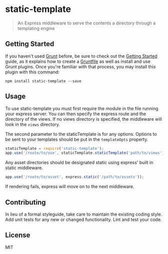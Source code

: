 # static-template

>An Express middleware to serve the contents a directory through a templating engine

## Getting Started

If you haven't used [Grunt](http://gruntjs.com/) before, be sure to check out the [Getting Started](http://gruntjs.com/getting-started) guide, as it explains how to create a [Gruntfile](http://gruntjs.com/sample-gruntfile) as well as install and use Grunt plugins. Once you're familiar with that process, you may install this plugin with this command:

```shell
npm install static-template --save
```

## Usage

To use static-template you must first require the module in the file running your express server.  You can then specify the express route and the directory of the views.  If no views directory is specified, the middleware will look in the `views` directory.

The second parameter to the staticTemplate is for any options.  Options to be sent to your templates should be put in the `templateOpts` property.

```js
staticTemplate = require('static-template');
app.use('/route/to/use', staticTemplate.staticTemplate('path/to/views'));
```

Any asset directories should be designated static using express' built in static middleware.

```js
app.use('/route/to/asset', express.static('/path/to/assets'));
```

If rendering fails, express will move on to the next middleware.

## Contributing

In lieu of a formal styleguide, take care to maintain the existing coding style.
Add unit tests for any new or changed functionality. Lint and test your code.

## License

MIT